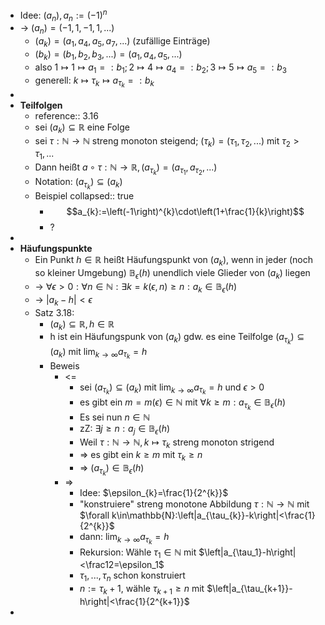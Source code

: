 - Idee: $\left(a_{n}\right),a_{n}:=\left(-1\right)^{n}$
- -> $\left(a_{n}\right)=\left(-1,1,-1,1,...\right)$
	- $\left(a_{k}\right)=\left(a_1,a_4,a_5,a_7,...\right)$ (zufällige Einträge)
	- $\left(b_{k}\right)=\left(b_1,b_2,b_3,...\right)=\left(a_1,a_4,a_5,...\right)$
	- also $1\mapsto1\mapsto a_1=:b_1;2\mapsto4\mapsto a_4=:b_2;3\mapsto5\mapsto a_5=:b_3$
	- generell: $k\mapsto\tau_{k}\mapsto a_{\tau_{k}}=:b_{k}$
-
- **Teilfolgen**
	- reference:: 3.16
	- sei $\left(a_{k}\right)\subseteq\mathbb{R}$ eine Folge
	- sei $\tau:\mathbb{N}\rightarrow\mathbb{N}$ streng monoton steigend; $\left(\tau_{k}\right)=\left(\tau_1,\tau_2,...\right)$ mit $\tau_2>\tau_1,...$
	- Dann heißt $a\circ\tau:\mathbb{N}\rightarrow\mathbb{R},\left(a_{\tau_{k}}\right)=\left(a_{\tau_{1}},a_{\tau_{2}},...\right)$
	- Notation: $\left(a_{\tau_{k}}\right)\subseteq\left(a_{k}\right)$
	- Beispiel
	  collapsed:: true
		- $$a_{k}:=\left(-1\right)^{k}\cdot\left(1+\frac{1}{k}\right)$$
		- ?
-
- **Häufungspunkte**
	- Ein Punkt $h\in\mathbb{R}$ heißt Häufungspunkt von $\left(a_{k}\right)$, wenn in jeder (noch so kleiner Umgebung) $\mathbb{B}_{\epsilon}\left(h\right)$ unendlich viele Glieder von $\left(a_{k}\right)$ liegen
	- -> $\forall\epsilon>0:\forall n\in\mathbb{N}:\exists k=k\left(\epsilon,n\right)\geq n:a_{k}\in\mathbb{B}_{\epsilon}\left(h\right)$
	- -> $\left|a_{k}-h\right|<\epsilon$
	- Satz 3.18:
		- $\left(a_{k}\right)\subseteq\mathbb{R},h\in\mathbb{R}$
		- h ist ein Häufungspunk von $\left(a_{k}\right)$ gdw. es eine Teilfolge $\left(a_{\tau_{k}}\right)\subseteq\left(a_{k}\right)$ mit $\lim_{k\rightarrow\infty}a_{\tau_{k}}=h$
		- Beweis
			- <=
				- sei $\left(a_{\tau_{k}}\right)\subseteq\left(a_{k}\right)$ mit $\lim_{k\rightarrow\infty}a_{\tau_{k}}=h$ und $\epsilon>0$
				- es gibt ein $m=m\left(\epsilon\right)\in\mathbb{N}$ mit $\forall k\geq m:a_{\tau_{k}}\in\mathbb{B}_{\epsilon}\left(h\right)$
				- Es sei nun $n\in\mathbb{N}$
				- zZ: $\exists j\geq n:a_{j}\in\mathbb{B}_{\epsilon}\left(h\right)$
				- Weil $\tau:\mathbb{N}\rightarrow\mathbb{N},k\mapsto\tau_{k}$ streng monoton strigend
				- => es gibt ein $k\geq m$ mit $\tau_{k}\geq n$
				- => $\left(a_{\tau_{k}}\right)\in\mathbb{B}_{\epsilon}\left(h\right)$
			- =>
				- Idee: $\epsilon_{k}=\frac{1}{2^{k}}$
				- "konstruiere" streng monotone Abbildung $\tau:\mathbb{N}\rightarrow\mathbb{N}$ mit $\forall k\in\mathbb{N}:\left|a_{\tau_{k}}-k\right|<\frac{1}{2^{k}}$
				- dann: $\lim_{k\rightarrow\infty}a_{\tau_{k}}=h$
				- Rekursion: Wähle $\tau_1\in\mathbb{N}$ mit $\left|a_{\tau_1}-h\right|<\frac12=\epsilon_1$
				- $\tau_1,...,\tau_{n}$ schon konstruiert
				- $n:=\tau_{k}+1$, wähle $\tau_{k+1}\geq n$ mit $\left|a_{\tau_{k+1}}-h\right|<\frac{1}{2^{k+1}}$
-
